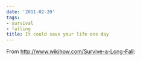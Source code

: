 ```yaml
---
date: '2011-02-20'
tags:
- survival
- falling
title: It could save your life one day
---
```


From http://www.wikihow.com/Survive-a-Long-Fall:
